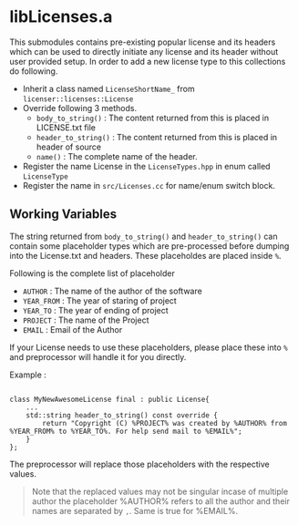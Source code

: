 # libLicenses.a
This submodules contains pre-existing popular license and its headers which can be used to directly initiate any license and its header without user provided setup. In order to add a new license type to this collections do following.

- Inherit a class named `LicenseShortName_` from `licenser::licenses::License`
- Override following 3 methods.
    - `body_to_string()` : The content returned from this is placed in LICENSE.txt file
    - `header_to_string()` : The content returned from this is placed in header of source
    - `name()` : The complete name of the header.
- Register the name License in the `LicenseTypes.hpp` in enum called `LicenseType`
- Register the name in `src/Licenses.cc` for name/enum switch block.

## Working Variables
The string returned from `body_to_string()` and `header_to_string()` can contain some placeholder types which are pre-processed before dumping into the License.txt and headers. These placeholdes are placed inside `%`.

Following is the complete list of placeholder

- `AUTHOR` : The name of the author of the software
- `YEAR_FROM` : The year of staring of project
- `YEAR_TO` : The year of ending of project
- `PROJECT` : The name of the Project
- `EMAIL` : Email of the Author

If your License needs to use these placeholders, please place these into `%` and preprocessor will handle it for you directly.

Example :
```

class MyNewAwesomeLicense final : public License{
    ...
    std::string header_to_string() const override {
        return "Copyright (C) %PROJECT% was created by %AUTHOR% from %YEAR_FROM% to %YEAR_TO%. For help send mail to %EMAIL%";
    }
};
```

The preprocessor will replace those placeholders with the respective values. 

> Note that the replaced values may not be singular incase of multiple author the placeholder %AUTHOR% refers to all the author and their names are separated by `,`. Same is true for %EMAIL%.
